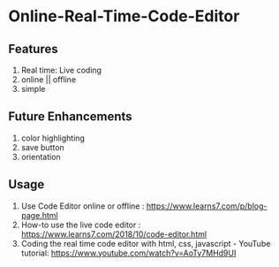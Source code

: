 # Online-Real-Time-Code-Editor

## Features
1. Real time: Live coding
2. online || offline
3. simple

## Future Enhancements
1. color highlighting
2. save button
3. orientation

## Usage
1. Use Code Editor online or offline : https://www.learns7.com/p/blog-page.html
2. How-to use the live code editor : https://www.learns7.com/2018/10/code-editor.html
3. Coding the real time code editor with html, css, javascript - YouTube tutorial: https://www.youtube.com/watch?v=AoTy7MHd9UI
